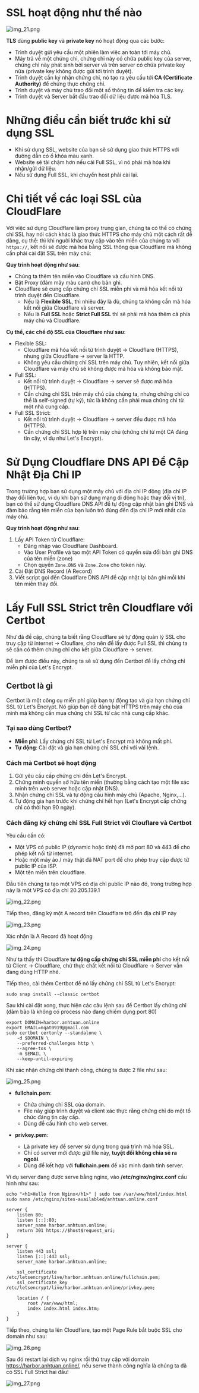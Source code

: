 # SSL hoạt động như thế nào

![img_21.png](img_21.png)

**TLS** dùng **public key** và **private key** nó hoạt động qua các bước:
- Trình duyệt gửi yêu cầu một phiên làm việc an toàn tới máy chủ.
- Máy trả về một chứng chỉ, chứng chỉ này có chứa public key của server, chứng chỉ này phát sinh bởi server và trên server có chứa private key nữa (private key không được gửi tới trình duyệt).
- Trình duyệt cần ký nhận chứng chỉ, nó tạo ra yêu cầu tới **CA (Certificate Authority)** để chứng thực chứng chỉ.
- Trình duyệt và máy chủ trao đổi một số thông tin để kiểm tra các key.
- Trình duyệt và Server bắt đầu trao đổi dữ liệu được mã hóa TLS.



# Những điều cần biết trước khi sử dụng SSL
- Khi sử dụng SSL, website của bạn sẽ sử dụng giao thức HTTPS với đường dẫn có ổ khóa màu xanh.
- Website sẽ tải chậm hơn nếu cài Full SSL, vì nó phải mã hóa khi nhận/gửi dữ liệu.
- Nếu sử dụng Full SSL, khi chuyển host phải cài lại.

# Chi tiết về các loại SSL của CloudFlare
Với việc sử dụng Cloudflare làm proxy trung gian, chúng ta có thể có chứng chỉ SSL hay nói cách khác là giao thức HTTPS cho máy chủ một cách rất dễ dàng, cụ thể:
thì khi người khác truy cập vào tên miền của chúng ta với `https://`, kết nối sẽ được mã hóa bằng SSL thông qua Cloudflare mà không cần phải cài đặt SSL trên máy chủ:

**Quy trình hoạt động như sau**:
- Chúng ta thêm tên miền vào Cloudflare và cấu hình DNS.
- Bật Proxy (đám mây màu cam) cho bản ghi.
- Cloudflare sẽ cung cấp chứng chỉ SSL miễn phí và mã hóa kết nối từ trình duyệt đến Cloudflare.
  - Nếu là **Flexible SSL**, thì nhiêu đây là đủ, chúng ta không cần mã hóa kết nối giữa Cloudflare và server.
  - Nếu là **Full SSL** hoặc **Strict Full SSL** thì sẽ phải mã hóa thêm cả phía máy chủ và Cloudflare.

**Cụ thể, các chế độ SSL của Cloudflare như sau**:
- Flexible SSL:
  - Cloudflare mã hóa kết nối từ trình duyệt → Cloudflare (HTTPS), nhưng giữa Cloudflare → server là HTTP.
  - Không yêu cầu chứng chỉ SSL trên máy chủ. Tuy nhiên, kết nối giữa Cloudflare và máy chủ sẽ không được mã hóa và không bảo mật.
- Full SSL:
  - Kết nối từ trình duyệt → Cloudflare → server sẽ được mã hóa (HTTPS).
  - Cần chứng chỉ SSL trên máy chủ của chúng ta, nhưng chứng chỉ có thể là self-signed (tự ký), tức là không cần phải mua chứng chỉ từ một nhà cung cấp.
- Full SSL Strict:
  - Kết nối từ trình duyệt → Cloudflare → server đều được mã hóa (HTTPS).
  - Cần chứng chỉ SSL hợp lệ trên máy chủ (chứng chỉ từ một CA đáng tin cậy, ví dụ như Let's Encrypt).

# Sử Dụng Cloudflare DNS API Để Cập Nhật Địa Chỉ IP
Trong trường hợp bạn sử dụng một máy chủ với địa chỉ IP động (địa chỉ IP thay đổi liên tục, ví dụ khi bạn sử dụng mạng di động hoặc thay đổi vị trí), bạn có thể sử dụng Cloudflare DNS API để tự động cập nhật bản ghi DNS và đảm bảo rằng tên miền của bạn luôn trỏ đúng đến địa chỉ IP mới nhất của máy chủ.

**Quy trình hoạt động như sau**:

1. Lấy API Token từ Cloudflare:
   - Đăng nhập vào Cloudflare Dashboard.
   - Vào User Profile và tạo một API Token có quyền sửa đổi bản ghi DNS của tên miền (zone)
   - Chọn quyền `Zone.DNS` và `Zone.Zone` cho token này.
2. Cài Đặt DNS Record (A Record)
3. Viết script gọi đến Cloudflare DNS API để cập nhật lại bản ghi mỗi khi tên miền thay đổi.

# Lấy Full SSL Strict trên Cloudflare với Certbot

Như đã đề cập, chúng ta biết rằng Cloudflare sẽ tự động quản lý SSL cho truy cập từ internet -> Clouflare, cho nên để lấy được Full SSL thì chúng ta sẽ cần có thêm chứng chỉ cho kết giữa Cloudflare -> server.

Để làm được điều này, chúng ta sẽ sử dụng đến Certbot để lấy chứng chỉ miễn phí của Let's Encrypt.

## Certbot là gì

Certbot là một công cụ miễn phí giúp bạn tự động tạo và gia hạn chứng chỉ SSL từ Let's Encrypt. Nó giúp bạn dễ dàng bật HTTPS trên máy chủ của mình mà không cần mua chứng chỉ SSL từ các nhà cung cấp khác.

### Tại sao dùng Certbot?

- **Miễn phí**: Lấy chứng chỉ SSL từ Let's Encrypt mà không mất phí.
- **Tự động**: Cài đặt và gia hạn chứng chỉ SSL chỉ với vài lệnh.

### Cách mà Certbot sẽ hoạt động
1. Gửi yêu cầu cấp chứng chỉ đến Let's Encrypt.
2. Chứng minh quyền sở hữu tên miền (thường bằng cách tạo một file xác minh trên web server hoặc cập nhật DNS).
3. Nhận chứng chỉ SSL và tự động cấu hình máy chủ (Apache, Nginx,...).
4. Tự động gia hạn trước khi chứng chỉ hết hạn (Let's Encrypt cấp chứng chỉ có thời hạn 90 ngày).

### Cách đăng ký chứng chỉ SSL Full Strict với Clouflare và Certbot

Yêu cầu cần có:
- Một VPS có public IP (dynamic hoặc tĩnh) đã mở port 80 và 443 để cho phép kết nối từ internet.
- Hoặc một máy ảo / máy thật đã NAT port để cho phép truy cập được từ public IP của ISP.
- Một tên miền trên cloudflare.

Đầu tiên chúng ta tạo một VPS có địa chỉ public IP nào đó, trong trường hợp này là một VPS có địa chỉ 20.205.139.1

![img_22.png](img_22.png)

Tiếp theo, đăng ký một A record trên Cloudflare trỏ đến địa chỉ IP này

![img_23.png](img_23.png)

Xác nhận là A Record đã hoạt động

![img_24.png](img_24.png)

Như ta thấy thì Cloudflare **tự động cấp chứng chỉ SSL miễn phí** cho kết nối từ Client -> Cloudflare, chứ thực chất kết nối từ Cloudflare -> Server vẫn đang dùng HTTP nhé.

Tiếp theo, cài thêm Certbot để nó lấy chứng chỉ SSL từ Let's Encrypt:

```shell
sudo snap install --classic certbot
```

Sau khi cài đặt xong, thực hiện các câu lệnh sau để Certbot lấy chứng chỉ (đảm bảo là không có process nào đang chiếm dụng port 80)

```shell
export DOMAIN=harbor.anhtuan.online
export EMAIL=nqat0919@gmail.com
sudo certbot certonly --standalone \
    -d $DOMAIN \
    --preferred-challenges http \
    --agree-tos \
    -m $EMAIL \
    --keep-until-expiring
```

Khi xác nhận chứng chỉ thành công, chúng ta được 2 file như sau:

![img_25.png](img_25.png)

- **fullchain.pem**: 
  - Chứa chứng chỉ SSL của domain.
  - File này giúp trình duyệt và client xác thực rằng chứng chỉ do một tổ chức đáng tin cậy cấp.
  - Dùng để cấu hình cho web server.

- **privkey.pem**:
  - Là private key để server sử dụng trong quá trình mã hóa SSL.
  - Chỉ có server mới được giữ file này, **tuyệt đối không chia sẻ ra ngoài**.
  - Dùng để kết hợp với **fullchain.pem** để xác minh danh tính server.

Ví dụ server đang được serve bằng nginx, vào **/etc/nginx/nginx.conf** cấu hình như sau:

```shell
echo "<h1>Hello from Nginx</h1>" | sudo tee /var/www/html/index.html
sudo nano /etc/nginx/sites-availabled/anhtuan.online.conf
```

```shell
server {
    listen 80;
    listen [::]:80;
    server_name harbor.anhtuan.online;
    return 301 https://$host$request_uri;
}

server {
    listen 443 ssl;
    listen [::]:443 ssl;
    server_name harbor.anhtuan.online;

    ssl_certificate /etc/letsencrypt/live/harbor.anhtuan.online/fullchain.pem;
    ssl_certificate_key /etc/letsencrypt/live/harbor.anhtuan.online/privkey.pem;

    location / {  
        root /var/www/html;
        index index.html index.htm;
    }
}
```

Tiếp theo, chúng ta lên Cloudflare, tạo một Page Rule bắt buộc SSL cho domain như sau:

![img_26.png](img_26.png)

Sau đó restart lại dịch vụ nginx rồi thử truy cập với domain https://harbor.anhtuan.online/, nếu serve thành công nghĩa là chúng ta đã có SSL Full Strict hai đầu!

![img_27.png](img_27.png)